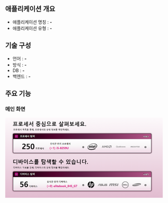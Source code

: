 
## 애플리케이션 개요
- 애플리케이션 명칭 : **-**
- 애플리케이션 유형 : **-**

## 기술 구성
- 언어 : **-**
- 방식 : **-**
- DB : **-**
- 백엔드 : **-**

## 주요 기능

### 메인 화면
![메인 화면](./readme-img/mdi1-readme-cover.png)
